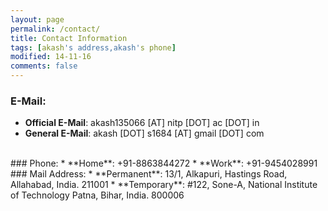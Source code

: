 ```yaml
---
layout: page
permalink: /contact/
title: Contact Information
tags: [akash's address,akash's phone]
modified: 14-11-16
comments: false
---
```


### E-Mail:
* **Official E-Mail**: akash135066 [AT] nitp [DOT] ac [DOT] in
* **General E-Mail**: akash [DOT] s1684 [AT] gmail [DOT] com
</br>
### Phone:
* **Home**: +91-8863844272
* **Work**: +91-9454028991
</br> 
### Mail Address:
* **Permanent**: 13/1, Alkapuri, Hastings Road, Allahabad, India. 211001
* **Temporary**: #122, Sone-A, National Institute of Technology Patna, Bihar, India. 800006
</br>
